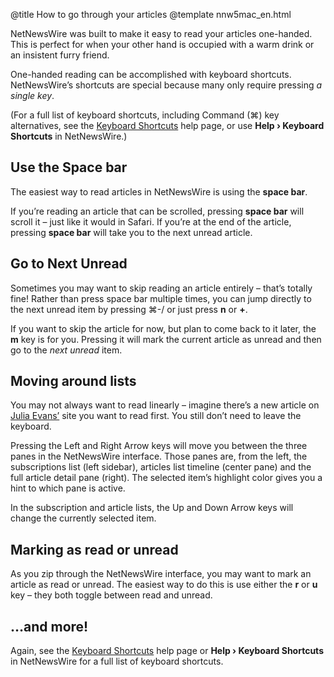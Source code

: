 @title How to go through your articles
@template nnw5mac_en.html

NetNewsWire was built to make it easy to read your articles one-handed. This is perfect for when your other hand is occupied with a warm drink or an insistent furry friend.

One-handed reading can be accomplished with keyboard shortcuts. NetNewsWire’s shortcuts are special because many only require pressing *a single key*.

(For a full list of keyboard shortcuts, including Command (⌘) key alternatives, see the [Keyboard Shortcuts](keyboard-shortcuts) help page, or use **Help › Keyboard Shortcuts** in NetNewsWire.)


Use the Space bar
-----------------

The easiest way to read articles in NetNewsWire is using the **space bar**.

If you’re reading an article that can be scrolled, pressing **space bar** will scroll it – just like it would in Safari. If you’re at the end of the article, pressing **space bar** will take you to the next unread article.


Go to Next Unread
-----------------

Sometimes you may want to skip reading an article entirely – that’s totally fine! Rather than press space bar multiple times, you can jump directly to the next unread item by pressing ⌘-/ or just press **n** or **+**.

If you want to skip the article for now, but plan to come back to it later, the **m** key is for you. Pressing it will mark the current article as unread and then go to the *next unread* item.


Moving around lists
-------------------

You may not always want to read linearly – imagine there’s a new article on [Julia Evans’](https://jvns.ca) site you want to read first. You still don’t need to leave the keyboard.

Pressing the Left and Right Arrow keys will move you between the three panes in the NetNewsWire interface. Those panes are, from the left, the subscriptions list (left sidebar), articles list timeline (center pane) and the full article detail pane (right). The selected item’s highlight color gives you a hint to which pane is active.

In the subscription and article lists, the Up and Down Arrow keys will change the currently selected item.


Marking as read or unread
-------------------------

As you zip through the NetNewsWire interface, you may want to mark an article as read or unread. The easiest way to do this is use either the **r** or **u** key – they both toggle between read and unread.

…and more!
----------

Again, see the [Keyboard Shortcuts](keyboard-shortcuts) help page or **Help › Keyboard Shortcuts** in NetNewsWire for a full list of keyboard shortcuts.